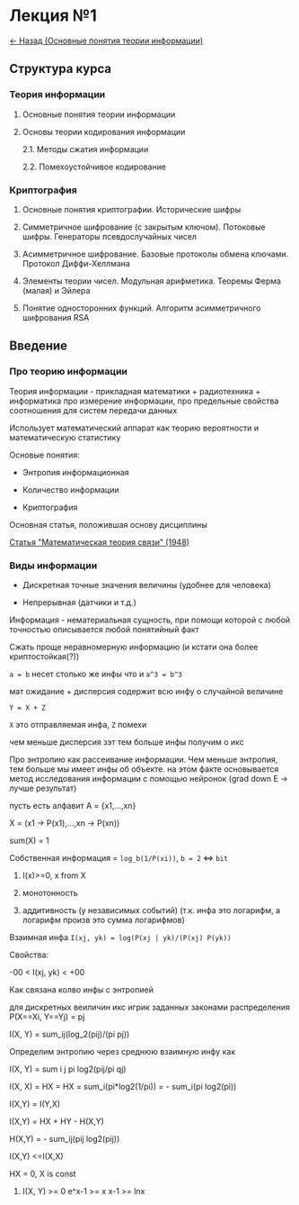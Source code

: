 # Лекция №1

[<- Назад (Основные понятия теории информации)](https://github.com/boorlakov/zettelkasten/blob/main/university/cryptography%20%26%20informatics/README.md)

## Структура курса

### Теория информации

1. Основные понятия теории информации

2. Основы теории кодирования информации

    2.1. Методы сжатия информации

    2.2. Помехоустойчивое кодирование

### Криптография

1. Основные понятия криптографии. Исторические шифры

2. Симметричное шифрование (с закрытым ключом). Потоковые шифры. Генераторы псевдослучайных чисел

3. Асимметричное шифрование. Базовые протоколы обмена ключами. Протокол Диффи-Хеллмана

4. Элементы теории чисел. Модульная арифметика. Теоремы Ферма (малая) и Эйлера

5. Понятие односторонних функций. Алгоритм асимметричного шифрования RSA

## Введение

### Про теорию информации

Теория информации - прикладная математики + радиотехника + информатика про измерение информации, про предельные свойства соотношения для систем передачи данных

Использует математический аппарат как теорию вероятности и математическую статистику

Основые понятия:

- Энтропия информационная

- Количество информации

- Криптография

Основная статья, положившая основу дисциплины

[Статья "Математическая теория связи" (1948)](http://shannon.usu.edu.ru/Shannon/shannon1948/)

### Виды информации

- Дискретная точные значения величины (удобнее для человека)

- Непрерывная (датчики и т.д.)

Информация - нематериальная сущность, при помощи которой с любой точностью описывается любой понятийный факт

Сжать проще неравномерную информацию (и кстати она более криптостойкая(?))

`a = b` несет столько же инфы что и `a^3 = b^3`

мат ожидание + дисперсия содержит всю инфу о случайной величине

`Y = X + Z`

`X` это отправляемая инфа,
`Z` помехи

чем меньше дисперсия зэт тем больше инфы получим о икс

Про энтропию как рассеивание информации. Чем меньше энтропия, тем больше мы имеет инфы об объекте. на этом факте основывается метод исследования информации с помощью нейронок (grad down E -> лучше результат)

пусть есть алфавит A = {x1,...,xn}

X = (x1 -> P(x1),...,xn -> P(xn))

sum(X) = 1

Собственная информация = `log_b(1/P(xi))`, `b = 2` <=> `bit`

1. I(x)>=0, x from X

2. монотонность
3. аддитивность (у независимых событий) (т.к. инфа это логарифм, а логарифм произв это сумма логарифмов)

Взаимная инфа
`I(xj, yk) = log(P(xj | yk)/(P(xj) P(yk))`

Свойства:

-00 < I(xj, yk) < +00

Как связана колво инфы с энтропией

для дискретных веиличин икс игрик заданных законами распределения P(X==Xi, Y==Yj) = pj

I(X, Y) = sum_ij(log_2(pij)/(pi pj))

Определим энтропию через среднюю взаимную инфу как

I(X, Y) = sum i j pi log2(pij/pi qj)

I(X, X) = HX = HX = sum_i(pi*log2(1/pi)) = - sum_i(pi log2(pi))

I(X,Y) = I(Y,X)

I(X,Y) = HX + HY - H(X,Y)

H(X,Y) = - sum_ij(pij log2(pij))

I(X,Y) <=I(X,X)

HX = 0, X is const

1) I(X, Y) >= 0
e^x-1 >= x
x-1 >= lnx
